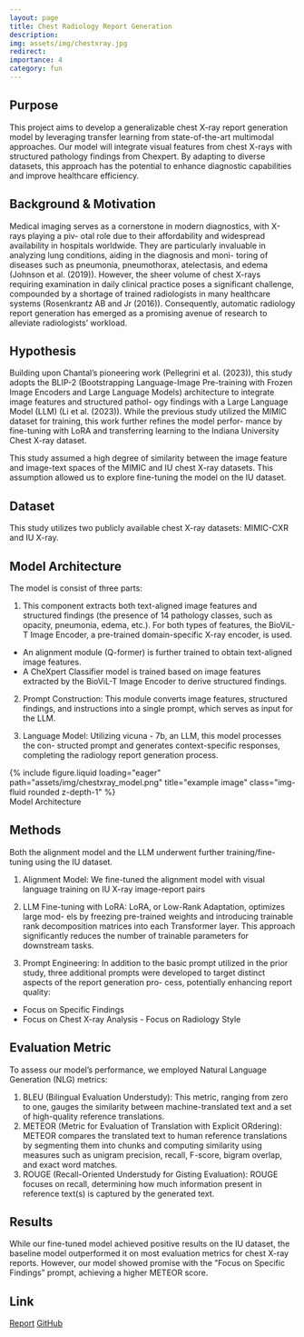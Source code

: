 ```yaml
---
layout: page
title: Chest Radiology Report Generation
description: 
img: assets/img/chestxray.jpg 
redirect: 
importance: 4
category: fun
---
```


## Purpose 
This project aims to develop a generalizable chest X-ray report generation model by leveraging transfer learning from state-of-the-art multimodal approaches. Our model will integrate visual features from chest X-rays with structured pathology findings from Chexpert. By adapting to diverse datasets, this approach has the potential to enhance diagnostic capabilities and improve healthcare efficiency.

## Background & Motivation
Medical imaging serves as a cornerstone in modern diagnostics, with X-rays playing a piv- otal role due to their affordability and widespread availability in hospitals worldwide. They are particularly invaluable in analyzing lung conditions, aiding in the diagnosis and moni- toring of diseases such as pneumonia, pneumothorax, atelectasis, and edema (Johnson et al. (2019)). However, the sheer volume of chest X-rays requiring examination in daily clinical practice poses a significant challenge, compounded by a shortage of trained radiologists in many healthcare systems (Rosenkrantz AB and Jr (2016)). Consequently, automatic radiology report generation has emerged as a promising avenue of research to alleviate radiologists’ workload.

## Hypothesis 
Building upon Chantal’s pioneering work (Pellegrini et al. (2023)), this study adopts the BLIP-2 (Bootstrapping Language-Image Pre-training with Frozen Image Encoders and Large Language Models) architecture to integrate image features and structured pathol- ogy findings with a Large Language Model (LLM) (Li et al. (2023)). While the previous study utilized the MIMIC dataset for training, this work further refines the model perfor- mance by fine-tuning with LoRA and transferring learning to the Indiana University Chest X-ray dataset.

This study assumed a high degree of similarity between the image feature and image-text spaces of the MIMIC and IU chest X-ray datasets. This assumption allowed us to explore fine-tuning the model on the IU dataset.

## Dataset 
This study utilizes two publicly available chest X-ray datasets: MIMIC-CXR and IU X-ray.


## Model Architecture 
The model is consist of three parts: 

1. This component extracts both text-aligned image features and structured findings (the presence of 14 pathology classes, such as opacity, pneumonia, edema, etc.). For both types of features, the BioViL-T Image Encoder, a pre-trained domain-specific X-ray encoder, is used.

- An alignment module (Q-former) is further trained to obtain text-aligned image features.
- A CheXpert Classifier model is trained based on image features extracted by the BioViL-T Image Encoder to derive structured findings.

2. Prompt Construction:  This module converts image features, structured findings, and instructions into a single prompt, which serves as input for the LLM.

3. Language Model: Utilizing vicuna - 7b, an LLM, this model processes the con- structed prompt and generates context-specific responses, completing the radiology report generation process. 

<div class="row">
    <div class="col-sm mt-3 mt-md-0">
        {% include figure.liquid loading="eager" path="assets/img/chestxray_model.png" title="example image" class="img-fluid rounded z-depth-1" %}
    </div>
</div>
<div class="caption">
    Model Architecture 
</div>

## Methods
Both the alignment model and the LLM underwent further training/fine-tuning using the IU dataset.
1. Alignment Model: We fine-tuned the alignment model with visual language training on IU X-ray image-report pairs

2.  LLM Fine-tuning with LoRA: LoRA, or Low-Rank Adaptation, optimizes large mod- els by freezing pre-trained weights and introducing trainable rank decomposition matrices into each Transformer layer. This approach significantly reduces the number of trainable parameters for downstream tasks.

3. Prompt Engineering: In addition to the basic prompt utilized in the prior study, three additional prompts were developed to target distinct aspects of the report generation pro- cess, potentially enhancing report quality:
- Focus on Specific Findings
- Focus on Chest X-ray Analysis - Focus on Radiology Style


## Evaluation Metric 
To assess our model’s performance, we employed Natural Language Generation (NLG) metrics:
1. BLEU (Bilingual Evaluation Understudy): This metric, ranging from zero to one, gauges the similarity between machine-translated text and a set of high-quality reference translations.
2. METEOR (Metric for Evaluation of Translation with Explicit ORdering): METEOR compares the translated text to human reference translations by segmenting them into chunks and computing similarity using measures such as unigram precision, recall, F-score, bigram overlap, and exact word matches.
3. ROUGE (Recall-Oriented Understudy for Gisting Evaluation): ROUGE focuses on recall, determining how much information present in reference text(s) is captured by the generated text.


## Results
While our fine-tuned model achieved positive results on the IU dataset, the baseline model outperformed it on most evaluation metrics for chest X-ray reports. However, our model showed promise with the ”Focus on Specific Findings” prompt, achieving a higher METEOR score.

## Link
[Report](https://github.com/zoe70416/chest-xray-report-generation/blob/master/Deep_Learning_in_Medicine_Final_Paper_wh2405.pdf)
[GitHub](https://github.com/zoe70416/chest-xray-report-generation)
